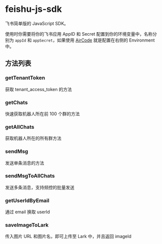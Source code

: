 # feishu-js-sdk

飞书简单版的 JavaScript SDK。

使用时你需要将你的飞书应用 AppID 和 Secret 配置到你的环境变量中，名称分别为 `appId` 和 `appSecret`，如果使用 [AirCode](https://aircode.io) 就是配置在右侧的 Environment 中。

## 方法列表

### getTenantToken

获取 tenant_access_token 的方法


### getChats

快速获取机器人所在前 100 个群的方法

### getAllChats

获取机器人所在的所有群方法

### sendMsg

发送单条消息的方法

### sendMsgToAllChats

发送多条消息，支持频控的批量发送

### getUserIdByEmail

通过 email 换取 userId

### saveImageToLark

传入图片 URL 和图片名，即可上传至 Lark 中，并且返回 imageId

